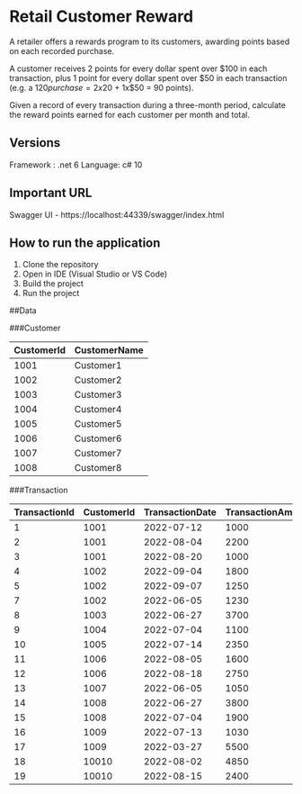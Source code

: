 # Retail Customer Reward

A retailer offers a rewards program to its customers, awarding points based on each recorded purchase.

A customer receives 2 points for every dollar spent over $100 in each transaction, plus 1 point for every
dollar spent over $50 in each transaction
(e.g. a $120 purchase = 2x$20 + 1x$50 = 90 points).

Given a record of every transaction during a three-month period, calculate the reward points earned for
each customer per month and total.


## Versions
Framework : .net 6
Language:   c# 10


## Important URL
Swagger UI - https://localhost:44339/swagger/index.html


## How to run the application
1. Clone the repository
2. Open in IDE (Visual Studio or VS Code)
3. Build the project
4. Run the project

##Data

###Customer

| CustomerId     | CustomerName  |
|----------------|---------------|
| 1001           | Customer1     |
| 1002           | Customer2     |
| 1003           | Customer3     |
| 1004           | Customer4     |
| 1005           | Customer5     |
| 1006           | Customer6     |
| 1007           | Customer7     |
| 1008           | Customer8     |


###Transaction

| TransactionId  | CustomerId     | TransactionDate  | TransactionAmount |
|----------------|----------------|------------------|-------------------|
| 1              | 1001           | 2022-07-12       |       1000        |
| 2              | 1001           | 2022-08-04       |       2200        |
| 3              | 1001           | 2022-08-20       |       1000        |
| 4              | 1002           | 2022-09-04       |       1800        |
| 5              | 1002           | 2022-09-07       |       1250        |
| 7              | 1002           | 2022-06-05       |       1230        |
| 8              | 1003           | 2022-06-27       |       3700        |
| 9              | 1004           | 2022-07-04       |       1100        |
| 10             | 1005           | 2022-07-14       |       2350        |
| 11             | 1006           | 2022-08-05       |       1600        |
| 12             | 1006           | 2022-08-18       |       2750        |
| 13             | 1007           | 2022-06-05       |       1050        |
| 14             | 1008           | 2022-06-27       |       3800        |
| 15             | 1008           | 2022-07-04       |       1900        |
| 16             | 1009           | 2022-07-13       |       1030        |
| 17             | 1009           | 2022-03-27       |       5500        |
| 18             | 10010          | 2022-08-02       |       4850        |
| 19             | 10010          | 2022-08-15       |       2400        |

